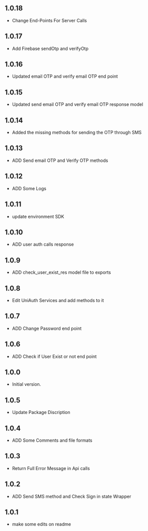 ## 1.0.18

- Change End-Points For Server Calls

## 1.0.17

- Add Firebase sendOtp and verifyOtp

## 1.0.16

- Updated email OTP and verify email OTP end point

## 1.0.15

- Updated send email OTP and verify email OTP response model

## 1.0.14

- Added the missing methods for sending the OTP through SMS

## 1.0.13

- ADD Send email OTP and Verify OTP methods

## 1.0.12

- ADD Some Logs

## 1.0.11

- update environment SDK

## 1.0.10

- ADD user auth calls response

## 1.0.9

- ADD check_user_exist_res model file to exports

## 1.0.8

- Edit UniAuth Services and add methods to it

## 1.0.7

- ADD Change Password end point

## 1.0.6

- ADD Check if User Exist or not end point

## 1.0.0

- Initial version.

## 1.0.5

- Update Package Discription

## 1.0.4

- ADD Some Comments and file formats

## 1.0.3

- Return Full Error Message in Api calls

## 1.0.2

- ADD Send SMS method and Check Sign in state Wrapper

## 1.0.1

- make some edits on readme
